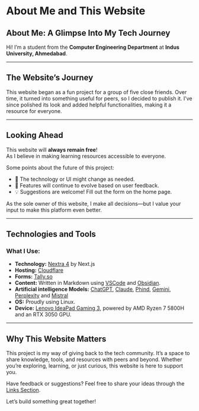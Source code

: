 # About Me and This Website

## About Me: A Glimpse Into My Tech Journey

Hi! I’m a student from the **Computer Engineering Department** at **Indus University, Ahmedabad**.

---

## The Website’s Journey

This website began as a fun project for a group of five close friends. Over time, it turned into something useful for peers, so I decided to publish it. I’ve since polished its look and added helpful functionalities, making it a resource for everyone.

---

## Looking Ahead

This website will **always remain free**!  
As I believe in making learning resources accessible to everyone.

Some points about the future of this project:

- 🚀 The technology or UI might change as needed.
- 🎨 Features will continue to evolve based on user feedback.
- 💡 Suggestions are welcome! Fill out the form on the home page.

As the sole owner of this website, I make all decisions—but I value your input to make this platform even better.

---

## Technologies and Tools

### What I Use:

- **Technology:** [Nextra 4](https://nextra.site) by Next.js
- **Hosting:** [Cloudflare](https://cloudflare.com)
- **Forms:** [Tally.so](https://tally.so)
- **Content:** Written in Markdown using [VSCode](https://code.visualstudio.com/) and [Obsidian](https://obsidian.md).
- **Artificial intelligence Models:** [ChatGPT](https://chatgpt.com), [Claude](https://claude.ai), [Phind](https://phind.com), [Gemini](https://gemini.google.com), [Perplexity](https://perplexity.ai) and [Mistral](https://mistral.ai)
- **OS:** Proudly using Linux.
- **Device:** [Lenovo IdeaPad Gaming 3](<https://www.lenovo.com/us/en/p/laptops/ideapad/ideapad-gaming-laptops/gaming-3-gen-6-(15-amd)/wmd00000479>), powered by AMD Ryzen 7 5800H and an RTX 3050 GPU.

---

## Why This Website Matters

This project is my way of giving back to the tech community. It’s a space to share knowledge, tools, and resources with peers and beyond. Whether you’re exploring, learning, or just curious, this website is here to support you.

Have feedback or suggestions? Feel free to share your ideas through the [Links Section](../links).

Let’s build something great together!
